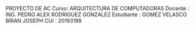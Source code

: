 PROYECTO DE AC
Curso: ARQUITECTURA DE COMPUTADORAS
Docente : ING. PEDRO ALEX RODRIGUEZ GONZALEZ
Estudiante : GOMEZ VELASCO BRIAN JOSEPH
CUI : 20193198
